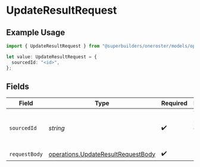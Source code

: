 # UpdateResultRequest

## Example Usage

```typescript
import { UpdateResultRequest } from "@superbuilders/oneroster/models/operations";

let value: UpdateResultRequest = {
  sourcedId: "<id>",
};
```

## Fields

| Field                                                                                    | Type                                                                                     | Required                                                                                 | Description                                                                              |
| ---------------------------------------------------------------------------------------- | ---------------------------------------------------------------------------------------- | ---------------------------------------------------------------------------------------- | ---------------------------------------------------------------------------------------- |
| `sourcedId`                                                                              | *string*                                                                                 | :heavy_check_mark:                                                                       | The sourcedId of the result to update                                                    |
| `requestBody`                                                                            | [operations.UpdateResultRequestBody](../../models/operations/updateresultrequestbody.md) | :heavy_check_mark:                                                                       | N/A                                                                                      |